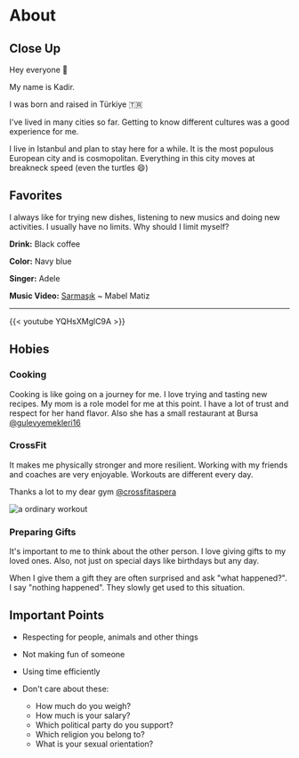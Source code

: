 # About


## Close Up

Hey everyone 👋

My name is Kadir.

I was born and raised in Türkiye 🇹🇷


I've lived in many cities so far. Getting to know different cultures was a good experience for me.

I live in Istanbul and plan to stay here for a while. It is the most populous European city and is cosmopolitan. Everything in this city moves at breakneck speed (even the turtles 😄)

## Favorites

I always like for trying new dishes, listening to new musics and doing new activities. I usually have no limits. Why should I limit myself?

**Drink:** Black coffee

**Color:** Navy blue

**Singer:** Adele

**Music Video:** [Sarmaşık](https://youtu.be/weVh_KolH1E) ~ Mabel Matiz

---

{{< youtube YQHsXMglC9A >}}

## Hobies

### Cooking

Cooking is like going on a journey for me. I love trying and tasting new recipes. My mom is a role model for me at this point. I have a lot of trust and respect for her hand flavor. Also she has a small restaurant at Bursa [@gulevyemekleri16](https://www.instagram.com/gulevyemekleri16)

### CrossFit

It makes me physically stronger and more resilient. Working with my friends and coaches are very enjoyable. Workouts are different every day.

Thanks a lot to my dear gym [@crossfitaspera](https://www.instagram.com/crossfitaspera)

![a ordinary workout](https://crossfitaspera.com/wp-content/uploads/2022/06/2.png)

### Preparing Gifts

It's important to me to think about the other person. I love giving gifts to my loved ones. Also, not just on special days like birthdays but any day.

When I give them a gift they are often surprised and ask "what happened?". I say "nothing happened". They slowly get used to this situation.


## Important Points

- Respecting for people, animals and other things

- Not making fun of someone

- Using time efficiently

- Don't care about these:
    - How much do you weigh?
    - How much is your salary?
    - Which political party do you support?
    - Which religion you belong to?
    - What is your sexual orientation?

